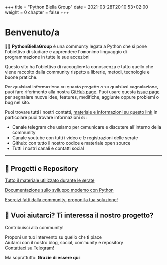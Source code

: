 +++
title = "Python Biella Group"
date = 2021-03-28T20:10:53+02:00
weight = 0
chapter = false
+++

<!-- Hotjar Tracking Code for https://pythonbiellagroup.it -->
<script>
    (function(h,o,t,j,a,r){
        h.hj=h.hj||function(){(h.hj.q=h.hj.q||[]).push(arguments)};
        h._hjSettings={hjid:2847436,hjsv:6};
        a=o.getElementsByTagName('head')[0];
        r=o.createElement('script');r.async=1;
        r.src=t+h._hjSettings.hjid+j+h._hjSettings.hjsv;
        a.appendChild(r);
    })(window,document,'https://static.hotjar.com/c/hotjar-','.js?sv=');
</script>

# Benvenuto/a

👨‍💻 **PythonBiellaGroup** è una community legata a Python che si pone l'obiettivo di studiare e apprendere l'omonimo linguaggio di programmazione in tutte le sue accezioni

Questo sito ha l'obiettivo di raccogliere la conoscenza e tutto quello che viene raccolto dalla community rispetto a librerie, metodi, tecnologie e buone pratiche.

Per qualsiasi informazione su questo progetto o su qualsiasi segnalazione, puoi fare riferimento alla nostra [GitHub page](https://github.com/PythonBiellaGroup/ModernPythonDevelopment).
Puoi usare questa [issue page](https://github.com/PythonBiellaGroup/ModernPythonDevelopment/issues) per segnalare nuove idee, features, modifiche, aggiunte oppure problemi o bug nel sito.


Puoi trovare tutti i nostri contatti, [materiale e informazioni su questo link](https://linktr.ee/PythonBiellaGroup)
In particolare puoi trovare informazioni su:
- Canale telegram che usiamo per comunicare e discutere all'interno della community
- Canale youtube con tutti i video e le registrazioni delle serate
- Github: con tutto il nostro codice e materiale open source
- Tutti i nostri canali e contatti social
<!-- [![](https://img.shields.io/badge/-Telegram-informational?style=for-the-badge&logo=telegram&logoColor=white&color=0088cc)](https://t.me/joinchat/UZJZzGFKWf9JGGx5
)  
[![](https://img.shields.io/youtube/channel/subscribers/UCkvQcNjmC_duLhvDxeUPJAg?label=Youtube)](https://www.youtube.com/channel/UCkvQcNjmC_duLhvDxeUPJAg)
[![](https://img.shields.io/badge/Website-Il%20nostro%20blog-informational)](https://pythonbiella.herokuapp.com/
) -->

--------------------------
## 🚀 **Progetti e Repository**

[Tutto il materiale utilizzato durante le serate](
https://github.com/PythonBiellaGroup/MaterialeLezioni)

[Documentazione sullo sviluppo moderno con Python](https://pythonbiellagroup.github.io/ModernPythonDevelopment/)

[Esercizi fatti dalla community, proponi la tua soluzione!](
https://github.com/PythonBiellaGroup/Esercizi)


## 🤲 Vuoi aiutarci? Ti interessa il nostro progetto?

Contribuisci alla community!

Proponi un tuo intervento su quello che ti piace  
Aiutarci con il nostro blog, social, community e repository  
[Contattaci su Telegram!](https://linktr.ee/PythonBiellaGroup)

Ma soprattutto: **Grazie di essere qui**
